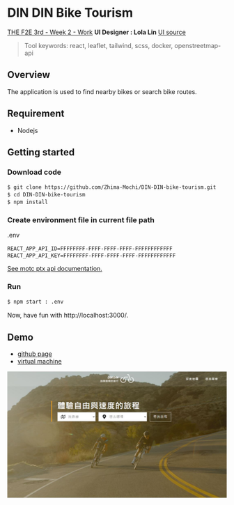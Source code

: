 # DIN DIN Bike Tourism
[THE F2E 3rd - Week 2 - Work](https://2021.thef2e.com/news/week2)
**UI Designer : Lola Lin**
[UI source](https://www.figma.com/file/p1UfS4SUxqY19obZzMpcEp/Week2---%E8%87%AA%E8%A1%8C%E8%BB%8A%E5%9C%B0%E5%9C%96%E8%B3%87%E8%A8%8A%E6%95%B4%E5%90%88%E7%B6%B2)

> Tool keywords: react, leaflet, tailwind, scss, docker, openstreetmap-api


## Overview
The application is used to find nearby bikes or search bike routes.

## Requirement
+ Nodejs

## Getting started
### Download code
```sh
$ git clone https://github.com/Zhima-Mochi/DIN-DIN-bike-tourism.git
$ cd DIN-DIN-bike-tourism
$ npm install
```
### Create environment file in current file path
.env
```
REACT_APP_API_ID=FFFFFFFF-FFFF-FFFF-FFFF-FFFFFFFFFFFF
REACT_APP_API_KEY=FFFFFFFF-FFFF-FFFF-FFFF-FFFFFFFFFFFF
```
[See motc ptx api documentation.](https://motc-ptx-api-documentation.gitbook.io/motc-ptx-api-documentation/)

### Run

```sh
$ npm start : .env
```
Now, have fun with http://localhost:3000/.

## Demo

+ [github page](https://zhima-mochi.github.io/DIN-DIN-bike-tourism/#/)
+ [virtual machine](http://108.61.187.106:8087/#/)

![img](./DEMO.JPG)
